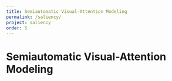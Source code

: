```yaml
---
title: Semiautomatic Visual-Attention Modeling
permalink: /saliency/
project: saliency
order: 5
---
```

# Semiautomatic Visual-Attention Modeling